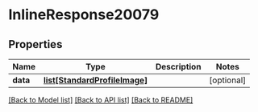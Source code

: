 # InlineResponse20079

## Properties
Name | Type | Description | Notes
------------ | ------------- | ------------- | -------------
**data** | [**list[StandardProfileImage]**](StandardProfileImage.md) |  | [optional] 

[[Back to Model list]](../README.md#documentation-for-models) [[Back to API list]](../README.md#documentation-for-api-endpoints) [[Back to README]](../README.md)


